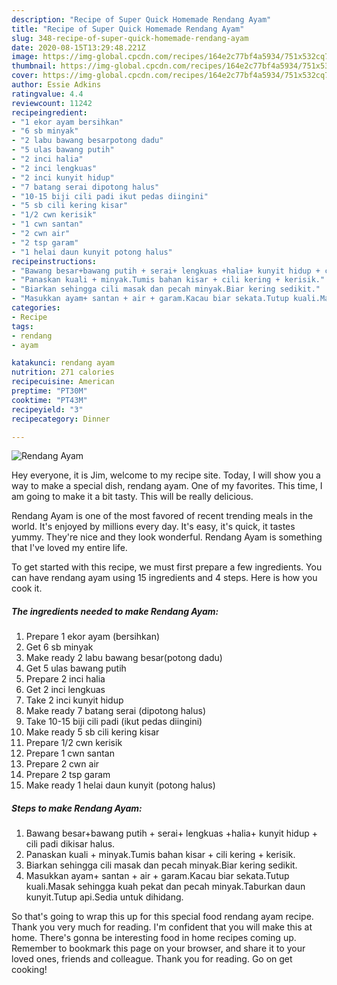 ```yaml
---
description: "Recipe of Super Quick Homemade Rendang Ayam"
title: "Recipe of Super Quick Homemade Rendang Ayam"
slug: 348-recipe-of-super-quick-homemade-rendang-ayam
date: 2020-08-15T13:29:48.221Z
image: https://img-global.cpcdn.com/recipes/164e2c77bf4a5934/751x532cq70/rendang-ayam-resipi-foto-utama.jpg
thumbnail: https://img-global.cpcdn.com/recipes/164e2c77bf4a5934/751x532cq70/rendang-ayam-resipi-foto-utama.jpg
cover: https://img-global.cpcdn.com/recipes/164e2c77bf4a5934/751x532cq70/rendang-ayam-resipi-foto-utama.jpg
author: Essie Adkins
ratingvalue: 4.4
reviewcount: 11242
recipeingredient:
- "1 ekor ayam bersihkan"
- "6 sb minyak"
- "2 labu bawang besarpotong dadu"
- "5 ulas bawang putih"
- "2 inci halia"
- "2 inci lengkuas"
- "2 inci kunyit hidup"
- "7 batang serai dipotong halus"
- "10-15 biji cili padi ikut pedas diingini"
- "5 sb cili kering kisar"
- "1/2 cwn kerisik"
- "1 cwn santan"
- "2 cwn air"
- "2 tsp garam"
- "1 helai daun kunyit potong halus"
recipeinstructions:
- "Bawang besar+bawang putih + serai+ lengkuas +halia+ kunyit hidup + cili padi dikisar halus."
- "Panaskan kuali + minyak.Tumis bahan kisar + cili kering + kerisik."
- "Biarkan sehingga cili masak dan pecah minyak.Biar kering sedikit."
- "Masukkan ayam+ santan + air + garam.Kacau biar sekata.Tutup kuali.Masak sehingga kuah pekat dan pecah minyak.Taburkan daun kunyit.Tutup api.Sedia untuk dihidang."
categories:
- Recipe
tags:
- rendang
- ayam

katakunci: rendang ayam 
nutrition: 271 calories
recipecuisine: American
preptime: "PT30M"
cooktime: "PT43M"
recipeyield: "3"
recipecategory: Dinner

---
```



![Rendang Ayam](https://img-global.cpcdn.com/recipes/164e2c77bf4a5934/751x532cq70/rendang-ayam-resipi-foto-utama.jpg)

Hey everyone, it is Jim, welcome to my recipe site. Today, I will show you a way to make a special dish, rendang ayam. One of my favorites. This time, I am going to make it a bit tasty. This will be really delicious.

Rendang Ayam is one of the most favored of recent trending meals in the world. It's enjoyed by millions every day. It's easy, it's quick, it tastes yummy. They're nice and they look wonderful. Rendang Ayam is something that I've loved my entire life.




To get started with this recipe, we must first prepare a few ingredients. You can have rendang ayam using 15 ingredients and 4 steps. Here is how you cook it.

<!--inarticleads1-->

##### The ingredients needed to make Rendang Ayam:

1. Prepare 1 ekor ayam (bersihkan)
1. Get 6 sb minyak
1. Make ready 2 labu bawang besar(potong dadu)
1. Get 5 ulas bawang putih
1. Prepare 2 inci halia
1. Get 2 inci lengkuas
1. Take 2 inci kunyit hidup
1. Make ready 7 batang serai (dipotong halus)
1. Take 10-15 biji cili padi (ikut pedas diingini)
1. Make ready 5 sb cili kering kisar
1. Prepare 1/2 cwn kerisik
1. Prepare 1 cwn santan
1. Prepare 2 cwn air
1. Prepare 2 tsp garam
1. Make ready 1 helai daun kunyit (potong halus)




<!--inarticleads2-->

##### Steps to make Rendang Ayam:

1. Bawang besar+bawang putih + serai+ lengkuas +halia+ kunyit hidup + cili padi dikisar halus.
1. Panaskan kuali + minyak.Tumis bahan kisar + cili kering + kerisik.
1. Biarkan sehingga cili masak dan pecah minyak.Biar kering sedikit.
1. Masukkan ayam+ santan + air + garam.Kacau biar sekata.Tutup kuali.Masak sehingga kuah pekat dan pecah minyak.Taburkan daun kunyit.Tutup api.Sedia untuk dihidang.




So that's going to wrap this up for this special food rendang ayam recipe. Thank you very much for reading. I'm confident that you will make this at home. There's gonna be interesting food in home recipes coming up. Remember to bookmark this page on your browser, and share it to your loved ones, friends and colleague. Thank you for reading. Go on get cooking!
